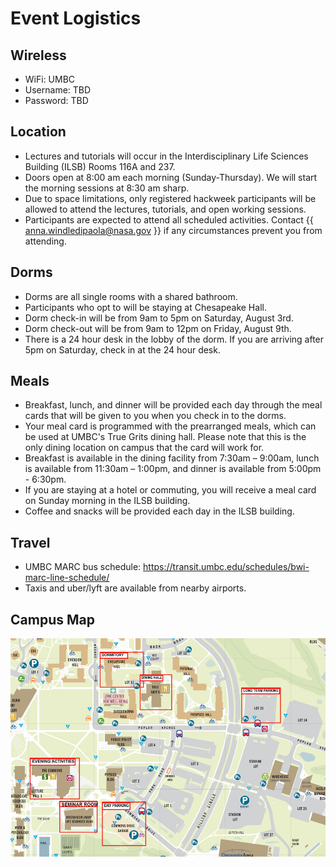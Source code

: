 # Event Logistics

## Wireless

* WiFi: UMBC
* Username: TBD
* Password: TBD

## Location

* Lectures and tutorials will occur in the Interdisciplinary Life Sciences Building (ILSB) Rooms 116A and 237.
* Doors open at 8:00 am each morning (Sunday-Thursday). We will start the morning
  sessions at 8:30 am sharp.
* Due to space limitations, only registered hackweek participants will be allowed
  to attend the lectures, tutorials, and open working sessions.
* Participants are expected to attend all scheduled activities. Contact
  {{ anna.windledipaola@nasa.gov }} if any circumstances prevent you from attending.

## Dorms

* Dorms are all single rooms with a shared bathroom. 
* Participants who opt to will be staying at Chesapeake Hall.
* Dorm check-in will be from 9am to 5pm on Saturday, August 3rd.
* Dorm check-out will be from 9am to 12pm on Friday, August 9th.
* There is a 24 hour desk in the lobby of the dorm. If you are arriving after 5pm on Saturday, check in at the 24 hour desk. 

## Meals

* Breakfast, lunch, and dinner will be provided each day through the meal cards that will
  be given to you when you check in to the dorms.
* Your meal card is programmed with the prearranged meals,
  which can be used at UMBC's True Grits dining hall. Please note that this is the
  only dining location on campus that the card will work for.
* Breakfast is available in the dining facility from 7:30am – 9:00am, lunch is available from 11:30am – 1:00pm,
  and dinner is available from 5:00pm - 6:30pm.
* If you are staying at a hotel or commuting, you will receive a meal card on Sunday morning in the ILSB building.
* Coffee and snacks will be provided each day in the ILSB building. 

## Travel

* UMBC MARC bus schedule: https://transit.umbc.edu/schedules/bwi-marc-line-schedule/
* Taxis and uber/lyft are available from nearby airports.

## Campus Map
![campus_map](https://github.com/PACEHackWeek/pace-2024/blob/main/book/img/UMBC_campus_map.png)

